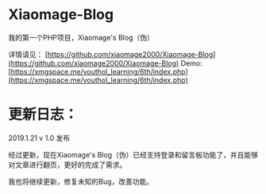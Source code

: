 # Xiaomage-Blog
我的第一个PHP项目，Xiaomage's Blog（伪）

详情请见：
 [https://github.com/xiaomage2000/Xiaomage-Blog](https://github.com/xiaomage2000/Xiaomage-Blog)
 Demo:
 [https://xmgspace.me/youthol_learning/6th/index.php](https://xmgspace.me/youthol_learning/6th/index.php)
 
# 更新日志：
2019.1.21 v 1.0 发布

经过更新，现在Xiaomage's Blog（伪）已经支持登录和留言板功能了，并且能够对文章进行翻页，更好的完成了需求。

我也将继续更新，修复未知的Bug，改善功能。
